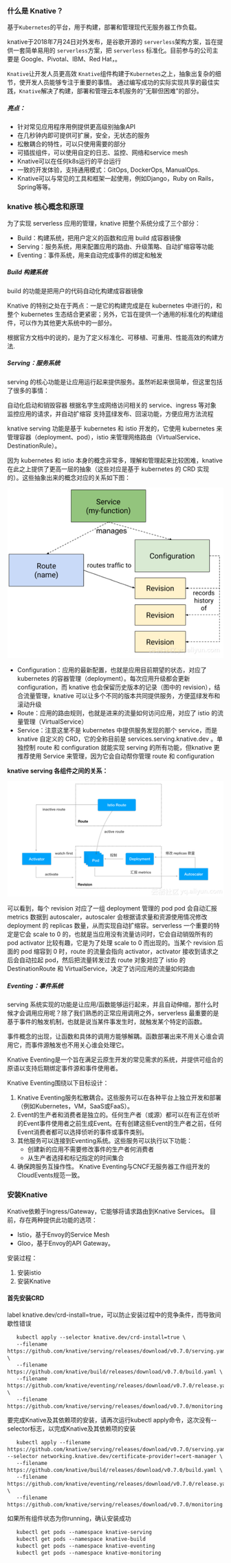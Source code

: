 ### 什么是 Knative？

基于`Kubernetes`的平台，用于构建，部署和管理现代无服务器工作负载。 

knative于2018年7月24日对外发布，是谷歌开源的 `serverless`架构方案，旨在提供一套简单易用的 `serverless`方案，把 `serverless` 标准化。目前参与的公司主要是 Google、Pivotal、IBM、Red Hat，。

`Knative`让开发人员更高效
`Knative`组件构建于`Kubernetes`之上，抽象出复杂的细节，使开发人员能够专注于重要的事情。
通过编写成功的实际实现共享的最佳实践，`Knative`解决了构建，部署和管理云本机服务的“无聊但困难”的部分。

##### 亮点：
- 针对常见应用程序用例提供更高级别抽象API
- 在几秒钟内即可提供可扩展，安全，无状态的服务
- 松散耦合的特性，可以只使用需要的部分
- 可插拔组件，可以使用自定的日志、监控、网络和service mesh
- Knative可以在任何k8s运行的平台运行
- 一致的开发体验，支持通用模式：GitOps, DockerOps, ManualOps.
- Knative可以与常见的工具和框架一起使用，例如Django，Ruby on Rails，Spring等等。


### knative 核心概念和原理

为了实现 serverless 应用的管理，knative 把整个系统分成了三个部分：

* Build：构建系统，把用户定义的函数和应用 build 成容器镜像
* Serving：服务系统，用来配置应用的路由、升级策略、自动扩缩容等功能
* Eventing：事件系统，用来自动完成事件的绑定和触发

##### Build 构建系统

build 的功能是把用户的代码自动化构建成容器镜像

Knative 的特别之处在于两点：一是它的构建完成是在 kubernetes 中进行的，和整个 kubernetes 生态结合更紧密；另外，它旨在提供一个通用的标准化的构建组件，可以作为其他更大系统中的一部分。

根据官方文档中的说的，是为了定义标准化、可移植、可重用、性能高效的构建方法.


##### Serving：服务系统

serving 的核心功能是让应用运行起来提供服务。虽然听起来很简单，但这里包括了很多的事情：

自动化启动和销毁容器
根据名字生成网络访问相关的 service、ingress 等对象
监控应用的请求，并自动扩缩容
支持蓝绿发布、回滚功能，方便应用方法流程

knative serving 功能是基于 kubernetes 和 istio 开发的，它使用 kubernetes 来管理容器（deployment、pod），istio 来管理网络路由（VirtualService、DestinationRule）。

因为 kubernetes 和 istio 本身的概念非常多，理解和管理起来比较困难，knative 在此之上提供了更高一层的抽象（这些对应是基于 kubernetes 的 CRD 实现的）。这些抽象出来的概念对应的关系如下图：

![62aa0d8d20401b05c4f6a51aada04eed](resources/3AFC8398-99AD-4331-B9D6-44EF8F58F2C2.png)

* Configuration：应用的最新配置，也就是应用目前期望的状态，对应了 kubernetes 的容器管理（deployment）。每次应用升级都会更新 configuration，而 knative 也会保留历史版本的记录（图中的 revision），结合流量管理，knative 可以让多个不同的版本共同提供服务，方便蓝绿发布和滚动升级
* Route：应用的路由规则，也就是进来的流量如何访问应用，对应了 istio 的流量管理（VirtualService）
* Service：注意这里不是 kubernetes 中提供服务发现的那个 service，而是 knative 自定义的 CRD，它的全称目前是 services.serving.knative.dev 。单独控制 route 和 configuration 就能实现 serving 的所有功能，但knative 更推荐使用 Service 来管理，因为它会自动帮你管理 route 和 configuration


**knative serving 各组件之间的关系：**

![0c2feb4ec772cd689fc9945fb8770985](resources/02553623-4A8C-4195-86CA-8E158C61C2EE.png)

可以看到，每个 revision 对应了一组 deployment 管理的 pod
pod 会自动汇报 metrics 数据到 autoscaler，autoscaler 会根据请求量和资源使用情况修改 deployment 的 replicas 数量，从而实现自动扩缩容。serverless 一个重要的特定是它会 scale to 0 的，也就是当应用没有流量访问时，它会自动销毁所有的 pod
activator 比较有趣，它是为了处理 scale to 0 而出现的。当某个 revision 后面的 pod 缩容到 0 时，route 的流量会指向 activator，activator 接收到请求之后会自动拉起 pod，然后把流量转发过去
route 对象对应了 istio 的 DestinationRoute 和 VirtualService，决定了访问应用的流量如何路由

##### Eventing：事件系统

serving 系统实现的功能是让应用/函数能够运行起来，并且自动伸缩，那什么时候才会调用应用呢？除了我们熟悉的正常应用调用之外，serverless 最重要的是基于事件的触发机制，也就是说当某件事发生时，就触发某个特定的函数。

事件概念的出现，让函数和具体的调用方能够解耦。函数部署出来不用关心谁会调用它，而事件源触发也不用关心谁会处理它。

Knative Eventing是一个旨在满足云原生开发的常见需求的系统，并提供可组合的原语以支持后期绑定事件源和事件使用者。

Knative Eventing围绕以下目标设计：

1. Knative Eventing服务松散耦合。这些服务可以在各种平台上独立开发和部署（例如Kubernetes，VM，SaaS或FaaS）。
2. Event的生产者和消费者是独立的。任何生产者（或源）都可以在有正在侦听的Event事件使用者之前生成Event。在有创建这些Event的生产者之前，任何Event消费者都可以选择侦听的事件或事件类别。
3. 其他服务可以连接到Eventing系统。这些服务可以执行以下功能：
    * 创建新的应用不需要修改事件的生产者何消费者
    * 从生产者选择和标记指定的时间集合
4. 确保跨服务互操作性。 Knative Eventing与CNCF无服务器工作组开发的CloudEvents规范一致。


### 安装Knative

Knative依赖于Ingress/Gateway，它能够将请求路由到Knative Services。 目前，存在两种提供此功能的选项：
* Istio，基于Envoy的Service Mesh
* Gloo，基于Envoy的API Gateway。

安装过程：
1. 安装istio
2. 安装Knative

#### 首先安装CRD

label knative.dev/crd-install=true，可以防止安装过程中的竞争条件，而导致间歇性错误

```shell
   kubectl apply --selector knative.dev/crd-install=true \
   --filename https://github.com/knative/serving/releases/download/v0.7.0/serving.yaml \
   --filename https://github.com/knative/build/releases/download/v0.7.0/build.yaml \
   --filename https://github.com/knative/eventing/releases/download/v0.7.0/release.yaml \
   --filename https://github.com/knative/serving/releases/download/v0.7.0/monitoring.yaml
```

要完成Knative及其依赖项的安装，请再次运行kubectl apply命令，这次没有--selector标志，以完成Knative及其依赖项的安装

```shell
   kubectl apply --filename https://github.com/knative/serving/releases/download/v0.7.0/serving.yaml --selector networking.knative.dev/certificate-provider!=cert-manager \
   --filename https://github.com/knative/build/releases/download/v0.7.0/build.yaml \
   --filename https://github.com/knative/eventing/releases/download/v0.7.0/release.yaml \
   --filename https://github.com/knative/serving/releases/download/v0.7.0/monitoring.yaml
```


如果所有组件状态为你running，确认安装成功

```shell
   kubectl get pods --namespace knative-serving
   kubectl get pods --namespace knative-build
   kubectl get pods --namespace knative-eventing
   kubectl get pods --namespace knative-monitoring
```




